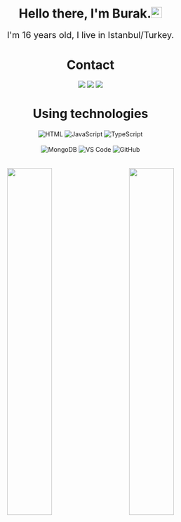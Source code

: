 <h1 align="center">Hello there, I'm Burak.<img src="https://media.giphy.com/media/hvRJCLFzcasrR4ia7z/giphy.gif" width="25px"></h1> <p align="center" style="text-align: center; font-size: 20px;"> I'm 16 years old, I live in Istanbul/Turkey. <div> <h1 align="center">Contact </h1> </div> <div align="center"> <a href="https://discord.com/users/888778343749672981" target="_blank"><img src="https://shields.io/badge/Discord-111111.svg?&style=for-the-badge&logo=discord"></a> <a href="https://github.com/ileaxer" target="_blank"><img src="https://shields.io/badge/GitHub-111111.svg?&style=for-the-badge&logo=github"></a> <img src="https://shields.io/badge/Personal Website-111111.svg?&style=for-the-badge"></a> </div> <div> <h1 align="center"> Using technologies </h1></div> <div align="center"> <img alt="HTML" align="center" src="https://img.shields.io/badge/-HTML5-E34F26?style=for-the-badge&logo=html5&logoColor=white"/> <img alt="JavaScript" align="center" src="https://img.shields.io/badge/-Javascript-edb200?style=for-the-badge&logo=javascript&logoColor=white"/> <img alt="TypeScript" align="center" src="https://img.shields.io/badge/-Typescript-007acc?style=for-the-badge&logo=typescript&logoColor=white"/> <br><br> <img alt="MongoDB" align="center" src ="https://img.shields.io/badge/MongoDB-%234ea94b.svg?style=for-the-badge&logo=mongodb&logoColor=white"/> <img alt="VS Code" align="center" src="https://img.shields.io/badge/VS Code-0078d7.svg?style=for-the-badge&logo=visual-studio-code&logoColor=white"/> <img alt="GitHub" align="center" src="https://img.shields.io/badge/github-%23121011.svg?style=for-the-badge&logo=github&logoColor=white"/> <br><br><br> </div> <div align="center"> <img align="left" width="45%" src="https://github-readme-stats.vercel.app/api?username=arwellbk&theme=dark&hide_border=true"> <img width="45%" align="right" src="https://github-readme-stats.vercel.app/api/top-langs/?username=arwellbk&theme=dark&hide_border=true&layout=compact"> </div>
